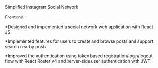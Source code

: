 Simplified Instagram Social Network 

Frontend：

*Designed and implemented a social network web application with React JS. 

*Implemented features for users to create and browse posts and support search nearby posts.

*Improved the authentication using token based registration/login/logout flow with React Router v4 and server-side user authentication with JWT. 

